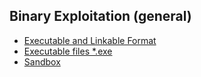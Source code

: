 ## Binary Exploitation (general)

- [Executable and Linkable Format]()
- [Executable files \*.exe]()
- [Sandbox]()
